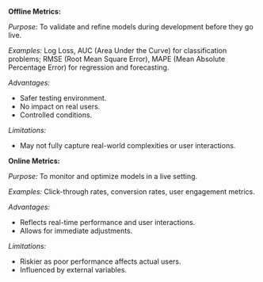 **Offline Metrics:**

*Purpose:* To validate and refine models during development before they go live.

*Examples:* Log Loss, AUC (Area Under the Curve) for classification problems; RMSE (Root Mean Square Error), MAPE (Mean Absolute Percentage Error) for regression and forecasting.

*Advantages:* 
- Safer testing environment.
- No impact on real users.
- Controlled conditions.

*Limitations:* 
- May not fully capture real-world complexities or user interactions.

**Online Metrics:**

*Purpose:* To monitor and optimize models in a live setting.

*Examples:* Click-through rates, conversion rates, user engagement metrics.

*Advantages:* 
- Reflects real-time performance and user interactions.
- Allows for immediate adjustments.

*Limitations:* 
- Riskier as poor performance affects actual users.
- Influenced by external variables.
